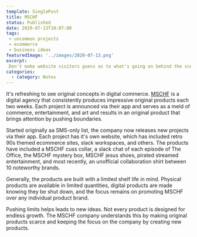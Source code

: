 ```yaml
---
template: SinglePost
title: MSCHF
status: Published
date: 2020-07-13T10:07:00
tags:
 - uncommon projects
 - ecommerce
 - business ideas
featuredImage: '../images/2020-07-13.png'
excerpt:
 Don't make website visitors guess as to what's going on behind the scenes. Establish a problem, then provide a solution.
categories:
  - category: Notes
---
```

It's refreshing to see original concepts in digital commerce. [MSCHF](mschf.xys) is a digital agency that consistently produces impressive original products each two weeks. Each project is announced via their app and serves as a meld of commerce, entertainment, and art and results in an original product that brings attention by pushing boundaries.

Started originally aa SMS-only list, the company now releases new projects via their app. Each project has it's own website, which has included retro 90s themed ecommerce sites, slack workspaces, and others. The products have included a MSCHF cuss collar, a slack chat of each episode of The Office, the MSCHF mystery box, MSCHF jesus shoes, pirated streamed entertainment, and most recently, an unofficial collaboration shirt between 10 noteworthy brands.

Generally, the products are built with a limited shelf life in mind. Physical products are available in limited quantities, digital products are made knowing they be shut down, and the focus remains on promoting MSCHF over any individual product brand.

Pushing limits helps leads to new ideas. Not every product is designed for endless growth. The MSCHF company understands this by making original products scarce and keeping the focus on the company by creating new products.
